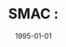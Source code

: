 ---
# Documentation: https://wowchemy.com/docs/managing-content/

title: 'SMAC :'
subtitle: ''
summary: ''
authors:
- kazienko
- Jacek Rakoczy
- Bogdan Trawiński
- Edward Zarosa
tags: []
categories: []
date: '1995-01-01'
lastmod: 2022-10-07T05:47:05Z
featured: false
draft: false

# Featured image
# To use, add an image named `featured.jpg/png` to your page's folder.
# Focal points: Smart, Center, TopLeft, Top, TopRight, Left, Right, BottomLeft, Bottom, BottomRight.
image:
  caption: ''
  focal_point: ''
  preview_only: false

# Projects (optional).
#   Associate this post with one or more of your projects.
#   Simply enter your project's folder or file name without extension.
#   E.g. `projects = ["internal-project"]` references `content/project/deep-learning/index.md`.
#   Otherwise, set `projects = []`.
projects: []
publishDate: '2022-10-07T05:47:04.440535Z'
publication_types:
- '4'
abstract: ''
publication: ''
---